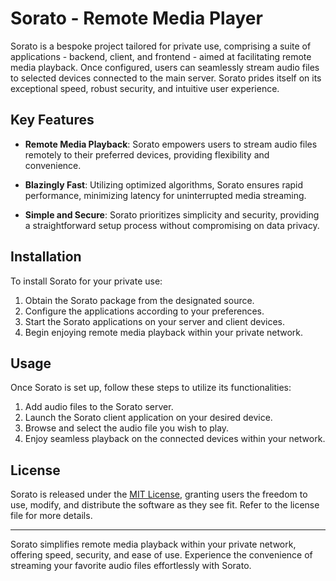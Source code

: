 # Sorato - Remote Media Player

Sorato is a bespoke project tailored for private use, comprising a suite of applications - backend, client, and frontend - aimed at facilitating remote media playback. Once configured, users can seamlessly stream audio files to selected devices connected to the main server. Sorato prides itself on its exceptional speed, robust security, and intuitive user experience.

## Key Features

- **Remote Media Playback**: Sorato empowers users to stream audio files remotely to their preferred devices, providing flexibility and convenience.

- **Blazingly Fast**: Utilizing optimized algorithms, Sorato ensures rapid performance, minimizing latency for uninterrupted media streaming.

- **Simple and Secure**: Sorato prioritizes simplicity and security, providing a straightforward setup process without compromising on data privacy.

## Installation

To install Sorato for your private use:

1. Obtain the Sorato package from the designated source.
2. Configure the applications according to your preferences.
3. Start the Sorato applications on your server and client devices.
4. Begin enjoying remote media playback within your private network.

## Usage

Once Sorato is set up, follow these steps to utilize its functionalities:

1. Add audio files to the Sorato server.
2. Launch the Sorato client application on your desired device.
3. Browse and select the audio file you wish to play.
4. Enjoy seamless playback on the connected devices within your network.

## License

Sorato is released under the [MIT License](LICENSE), granting users the freedom to use, modify, and distribute the software as they see fit. Refer to the license file for more details.

---

Sorato simplifies remote media playback within your private network, offering speed, security, and ease of use. Experience the convenience of streaming your favorite audio files effortlessly with Sorato.
